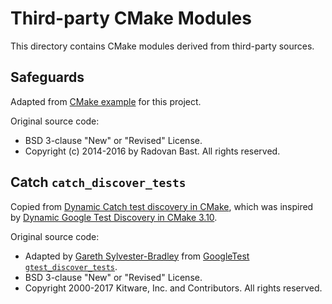 # Third-party CMake Modules

This directory contains CMake modules derived from third-party sources.

## Safeguards

Adapted from [CMake example](https://github.com/bast/cmake-example) for this project.

Original source code:

- BSD 3-clause "New" or "Revised" License.
- Copyright (c) 2014-2016 by Radovan Bast. All rights reserved.

## Catch ``catch_discover_tests``

Copied from [Dynamic Catch test discovery in CMake](https://gist.github.com/garethsb/a01ed0dbd4977d439c16200640549935), which was inspired by [Dynamic Google Test Discovery in CMake 3.10](https://blog.kitware.com/dynamic-google-test-discovery-in-cmake-3-10/).

Original source code:

- Adapted by [Gareth Sylvester-Bradley](https://github.com/garethsb) from [GoogleTest ``gtest_discover_tests``](https://gitlab.kitware.com/cmake/cmake/merge_requests/1056).
- BSD 3-clause "New" or "Revised" License.
- Copyright 2000-2017 Kitware, Inc. and Contributors. All rights reserved.
